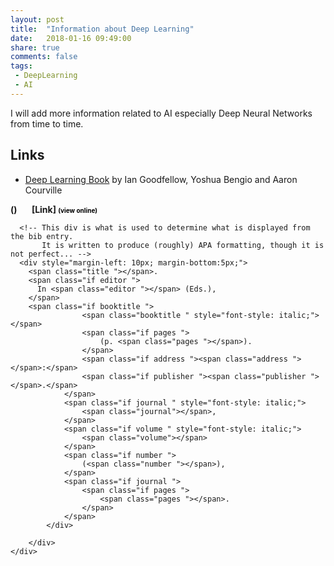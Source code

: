```yaml
---
layout: post
title:  "Information about Deep Learning"
date:   2018-01-16 09:49:00
share: true
comments: false
tags:
 - DeepLearning
 - AI
---
```


I will add more information related to AI especially Deep Neural Networks from time to time.

## Links

* [Deep Learning Book](http://www.deeplearningbook.org/ "Deep Learning Book") by Ian Goodfellow, Yoshua Bengio and Aaron Courville


<textarea id="bibtex_input" style="display:none;">
@book{Goodfellow-et-al-2016,
    title={Deep Learning},
    author={Ian Goodfellow and Yoshua Bengio and Aaron Courville},
    publisher={MIT Press},
    note={\url{http://www.deeplearningbook.org}},
  url={http://www.deeplearningbook.org},
    year={2016}
}
</textarea>

<div id="bibtex_display"></div>
<div class="bibtex_template">
  <div class ="well">
    <div class ="container">
      <div class="if author" style="font-weight: bold;">
        <span class="author"></span>
	<span class="if year"> (<span class="year"></span>) </span>
        <span class="if url" style="margin-left: 20px">
	  <a class="url ">[Link]</a>
	  <a class="url" style="color:black; font-size:10px">(view online)</a>
	</span>
      </div>
      
      <!-- This div is what is used to determine what is displayed from the bib entry. 
           It is written to produce (roughly) APA formatting, though it is not perfect... -->
      <div style="margin-left: 10px; margin-bottom:5px;">
        <span class="title "></span>.
        <span class="if editor ">
          In <span class="editor "></span> (Eds.),
        </span>
        <span class="if booktitle ">
					<span class="booktitle " style="font-style: italic;"></span>
					<span class="if pages ">
						(p. <span class="pages "></span>).
					</span>
					<span class="if address "><span class="address "></span>:</span>
					<span class="if publisher "><span class="publisher "></span>.</span>
				</span>
				<span class="if journal " style="font-style: italic;">
					<span class="journal"></span>,
				</span>
				<span class="if volume " style="font-style: italic;">
					<span class="volume"></span>
				</span>
				<span class="if number ">
					(<span class="number "></span>),
				</span>
				<span class="if journal ">
					<span class="if pages ">
						<span class="pages "></span>.
					</span>
				</span>
			</div>

		</div>
	</div>
</div>
